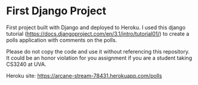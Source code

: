 # First Django Project
First project built with Django and deployed to Heroku. I used this django tutorial (https://docs.djangoproject.com/en/3.1/intro/tutorial01/) to create a polls application 
with comments on the polls. 

Please do not copy the code and use it without referencing this repository. It could be an honor violation for you assignment if you are a student taking CS3240 at UVA.

Heroku site: https://arcane-stream-78431.herokuapp.com/polls
